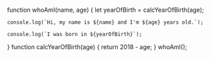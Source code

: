 function whoAmI(name, age) {
    let yearOfBirth = calcYearOfBirth(age);
    
    console.log(`Hi, my name is ${name} and I'm ${age} years old.`);

    console.log(`I was born in ${yearOfBirth}`);
}
function calcYearOfBirth(age) {
    return 2018 - age;
}
whoAmI();     
     
